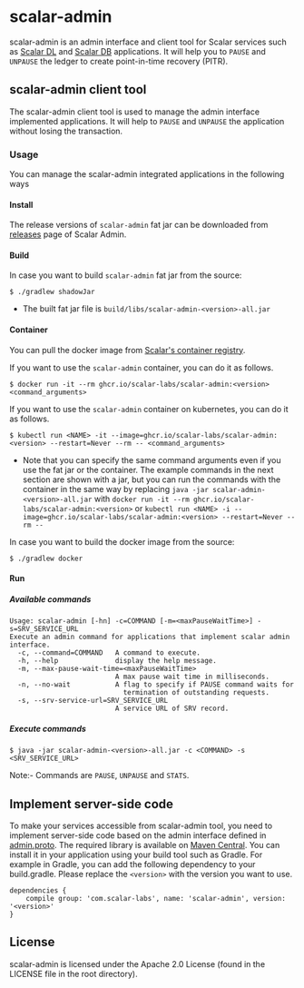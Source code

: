 # scalar-admin

scalar-admin is an admin interface and client tool for Scalar services such as [Scalar DL](https://github.com/scalar-labs/scalardl) and [Scalar DB](https://github.com/scalar-labs/scalardb) applications. 
It will help you to `PAUSE` and `UNPAUSE` the ledger to create point-in-time recovery (PITR). 

## scalar-admin client tool

The scalar-admin client tool is used to manage the admin interface implemented applications.
It will help to `PAUSE` and `UNPAUSE` the application without losing the transaction.

### Usage

You can manage the scalar-admin integrated applications in the following ways

#### Install

The release versions of `scalar-admin` fat jar can be downloaded from [releases](https://github.com/scalar-labs/scalar-admin/releases) page of Scalar Admin.

#### Build

In case you want to build `scalar-admin` fat jar from the source:

```console
$ ./gradlew shadowJar
```

* The built fat jar file is `build/libs/scalar-admin-<version>-all.jar`

#### Container

You can pull the docker image from [Scalar's container registry](https://github.com/orgs/scalar-labs/packages/container/package/scalar-admin).

If you want to use the `scalar-admin` container, you can do it as follows.

```console
$ docker run -it --rm ghcr.io/scalar-labs/scalar-admin:<version> <command_arguments>
```

If you want to use the `scalar-admin` container on kubernetes, you can do it as follows.

```console
$ kubectl run <NAME> -it --image=ghcr.io/scalar-labs/scalar-admin:<version> --restart=Never --rm -- <command_arguments>
```

* Note that you can specify the same command arguments even if you use the fat jar or the container.
The example commands in the next section are shown with a jar, but you can run the commands with the container in the same way by replacing
`java -jar scalar-admin-<version>-all.jar` with `docker run -it --rm ghcr.io/scalar-labs/scalar-admin:<version>` or `kubectl run <NAME> -i --image=ghcr.io/scalar-labs/scalar-admin:<version> --restart=Never --rm --`

In case you want to build the docker image from the source:

```console
$ ./gradlew docker
```

#### Run

##### Available commands

```
Usage: scalar-admin [-hn] -c=COMMAND [-m=<maxPauseWaitTime>] -s=SRV_SERVICE_URL
Execute an admin command for applications that implement scalar admin interface.
  -c, --command=COMMAND   A command to execute.
  -h, --help              display the help message.
  -m, --max-pause-wait-time=<maxPauseWaitTime>
                          A max pause wait time in milliseconds.
  -n, --no-wait           A flag to specify if PAUSE command waits for
                            termination of outstanding requests.
  -s, --srv-service-url=SRV_SERVICE_URL
                          A service URL of SRV record.
```

##### Execute commands

```
$ java -jar scalar-admin-<version>-all.jar -c <COMMAND> -s <SRV_SERVICE_URL>
```

Note:- Commands are `PAUSE`, `UNPAUSE` and `STATS`.

## Implement server-side code

To make your services accessible from scalar-admin tool, you need to implement server-side code based on the admin interface defined in [admin.proto](src/main/proto/scalar/protobuf/admin.proto).
The required library is available on [Maven Central](https://search.maven.org/search?q=a:scalar-admin). You can install it in your application using your build tool such as Gradle. For example in Gradle, you can add the following dependency to your build.gradle. Please replace the `<version>` with the version you want to use.

```
dependencies {
    compile group: 'com.scalar-labs', name: 'scalar-admin', version: '<version>'
}
```

## License
scalar-admin is licensed under the Apache 2.0 License (found in the LICENSE file in the root directory).
